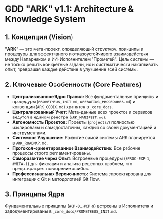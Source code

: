 # GDD "ARK" v1.1: Architecture & Knowledge System

## 1. Концепция (Vision)

**"ARK"** — это мета-проект, определяющий структуру, принципы и процедуры для эффективного и отказоустойчивого взаимодействия между Напарником и ИИ-Исполнителем "Прометей". Цель системы — не только решать конкретные задачи, но и систематически накапливать опыт, превращая каждое действие в улучшение всей системы.

## 2. Ключевые Особенности (Core Features)

*   **Централизованное Ядро Правил:** Все фундаментальные принципы и процедуры (`PROMETHEUS_INIT.md`, `OPERATING_PROCEDURES.md`) и конвенции (`ARK_CODEX.md`) хранятся в `_core_docs`.
*   **Централизованный Учет:** Мета-данные всех проектов и сервисов ведутся в едином реестре (`ARK_MANIFEST.md`).
*   **Автономность Проектов:** Проекты (`projects/`) полностью изолированы и самодостаточны, каждый со своей документацией и инструментами.
*   **Системное Улучшение:** Развитие самой системы ARK планируется в `ARK_ROADMAP.md`.
*   **Протокол-ориентированное Взаимодействие:** Все рабочие процессы строго регламентированы.
*   **Саморазвитие через Опыт:** Встроенные процедуры (`#PROC-EXP-1`, `#META-1`) для фиксации и анализа решенных проблем, что предотвращает повторение ошибок.
*   **Профессиональная Версионность:** Система спроектирована для интеграции с Git и методологией Git Flow.

## 3. Принципы Ядра

Фундаментальные принципы (`#CP-0`...`#CP-9`) встроены в Исполнителя и задокументированы в `_core_docs/PROMETHEUS_INIT.md`.